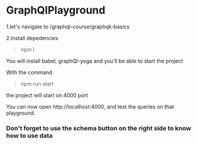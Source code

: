 # GraphQlPlayground

1.let's navigate to /graphql-course/graphqk-basics

2.Install depedencies
>npm i

You will install babel, graphQl-yoga and you'll be able to start the project

With the command
>npm run start

the project will start on 4000 port

You can now open http://localhost:4000, and test the queries on that playground.

### Don't forget to use the schema button on the right side to know how to use data

